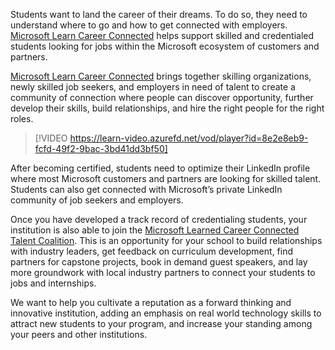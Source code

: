 Students want to land the career of their dreams. To do so, they need to understand where to go and how to get connected with employers. [Microsoft Learn Career Connected](https://aka.ms/CareerConnected) helps support skilled and credentialed students looking for jobs within the Microsoft ecosystem of customers and partners.

[Microsoft Learn Career Connected](https://aka.ms/CareerConnected) brings together skilling organizations, newly skilled job seekers, and employers in need of talent to create a community of connection where people can discover opportunity, further develop their skills, build relationships, and hire the right people for the right roles. 

> [!VIDEO https://learn-video.azurefd.net/vod/player?id=8e2e8eb9-fcfd-49f2-9bac-3bd41dd3bf50]

After becoming certified, students need to optimize their LinkedIn profile where most Microsoft customers and partners are looking for skilled talent. Students can also get connected with Microsoft’s private LinkedIn community of job seekers and employers.

Once you have developed a track record of credentialing students, your institution is also able to join the [Microsoft Learned Career Connected Talent Coalition](/training/educator-center/programs/msle/index-tab3). This is an opportunity for your school to build relationships with industry leaders, get feedback on curriculum development, find partners for capstone projects, book in demand guest speakers, and lay more groundwork with local industry partners to connect your students to jobs and internships.

We want to help you cultivate a reputation as a forward thinking and innovative institution, adding an emphasis on real world technology skills to attract new students to your program, and increase your standing among your peers and other institutions.
